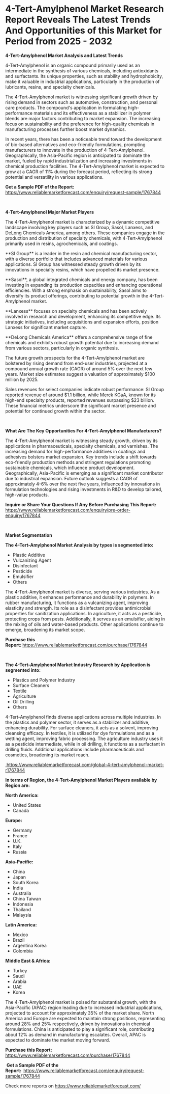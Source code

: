 <p><h1>4-Tert-Amylphenol Market Research Report Reveals The Latest Trends And Opportunities of this Market for Period from 2025 - 2032</h1></p><p><strong>4-Tert-Amylphenol Market Analysis and Latest Trends</strong></p>
<p><p>4-Tert-Amylphenol is an organic compound primarily used as an intermediate in the synthesis of various chemicals, including antioxidants and surfactants. Its unique properties, such as stability and hydrophobicity, make it valuable in industrial applications, particularly in the production of lubricants, resins, and specialty chemicals.</p><p>The 4-Tert-Amylphenol market is witnessing significant growth driven by rising demand in sectors such as automotive, construction, and personal care products. The compound's application in formulating high-performance materials and its effectiveness as a stabilizer in polymer blends are major factors contributing to market expansion. The increasing focus on sustainability and the preference for high-quality chemicals in manufacturing processes further boost market dynamics.</p><p>In recent years, there has been a noticeable trend toward the development of bio-based alternatives and eco-friendly formulations, prompting manufacturers to innovate in the production of 4-Tert-Amylphenol. Geographically, the Asia-Pacific region is anticipated to dominate the market, fueled by rapid industrialization and increasing investments in chemical production facilities. The 4-Tert-Amylphenol market is expected to grow at a CAGR of 11% during the forecast period, reflecting its strong potential and versatility in various applications.</p></p>
<p><strong>Get a Sample PDF of the Report:&nbsp;</strong> <a href="https://www.reliablemarketforecast.com/enquiry/request-sample/1767844?utm_campaign=2533&utm_medium=2&utm_source=Github&utm_content=ia&utm_term=03042025&utm_id=4-tert-amylphenol">https://www.reliablemarketforecast.com/enquiry/request-sample/1767844</a></p>
<p>&nbsp;</p>
<p><strong>4-Tert-Amylphenol Major Market Players</strong></p>
<p><p>The 4-Tert-Amylphenol market is characterized by a dynamic competitive landscape involving key players such as SI Group, Sasol, Lanxess, and DeLong Chemicals America, among others. These companies engage in the production and distribution of specialty chemicals, with 4-Tert-Amylphenol primarily used in resins, agrochemicals, and coatings.</p><p>**SI Group** is a leader in the resin and chemical manufacturing sector, with a diverse portfolio that includes advanced materials for various applications. SI Group has witnessed steady growth driven by its innovations in specialty resins, which have propelled its market presence.</p><p>**Sasol**, a global integrated chemicals and energy company, has been investing in expanding its production capacities and enhancing operational efficiencies. With a strong emphasis on sustainability, Sasol aims to diversify its product offerings, contributing to potential growth in the 4-Tert-Amylphenol market.</p><p>**Lanxess** focuses on specialty chemicals and has been actively involved in research and development, enhancing its competitive edge. Its strategic initiatives, including acquisitions and expansion efforts, position Lanxess for significant market capture.</p><p>**DeLong Chemicals America** offers a comprehensive range of fine chemicals and exhibits robust growth potential due to increasing demand from various sectors, particularly in organic synthesis. </p><p>The future growth prospects for the 4-Tert-Amylphenol market are bolstered by rising demand from end-user industries, projected at a compound annual growth rate (CAGR) of around 5% over the next few years. Market size estimates suggest a valuation of approximately $100 million by 2025.</p><p>Sales revenues for select companies indicate robust performance: SI Group reported revenue of around $1.1 billion, while Merck KGaA, known for its high-end specialty products, reported revenues surpassing $23 billion. These financial metrics underscore the significant market presence and potential for continued growth within the sector.</p></p>
<p>&nbsp;</p>
<p><strong>What Are The Key Opportunities For 4-Tert-Amylphenol Manufacturers?</strong></p>
<p><p>The 4-Tert-Amylphenol market is witnessing steady growth, driven by its applications in pharmaceuticals, specialty chemicals, and varnishes. The increasing demand for high-performance additives in coatings and adhesives bolsters market expansion. Key trends include a shift towards eco-friendly production methods and stringent regulations promoting sustainable chemicals, which influence product development. Geographically, Asia-Pacific is emerging as a significant market contributor due to industrial expansion. Future outlook suggests a CAGR of approximately 4-6% over the next five years, influenced by innovations in formulation technologies and rising investments in R&D to develop tailored, high-value products.</p></p>
<p><strong>Inquire or Share Your Questions If Any Before Purchasing This Report:</strong> <a href="https://www.reliablemarketforecast.com/enquiry/pre-order-enquiry/1767844?utm_campaign=2533&utm_medium=2&utm_source=Github&utm_content=ia&utm_term=03042025&utm_id=4-tert-amylphenol">https://www.reliablemarketforecast.com/enquiry/pre-order-enquiry/1767844</a></p>
<p>&nbsp;</p>
<p><strong>Market Segmentation</strong></p>
<p><strong>The 4-Tert-Amylphenol Market Analysis by types is segmented into:</strong></p>
<p><ul><li>Plastic Additive</li><li>Vulcanizing Agent</li><li>Disinfectant</li><li>Pesticide</li><li>Emulsifier</li><li>Others</li></ul></p>
<p><p>The 4-Tert-Amylphenol market is diverse, serving various industries. As a plastic additive, it enhances performance and durability in polymers. In rubber manufacturing, it functions as a vulcanizing agent, improving elasticity and strength. Its role as a disinfectant provides antimicrobial properties for sanitization applications. In agriculture, it acts as a pesticide, protecting crops from pests. Additionally, it serves as an emulsifier, aiding in the mixing of oils and water-based products. Other applications continue to emerge, broadening its market scope.</p></p>
<p><strong>Purchase this Report:&nbsp;</strong><a href="https://www.reliablemarketforecast.com/purchase/1767844?utm_campaign=2533&utm_medium=2&utm_source=Github&utm_content=ia&utm_term=03042025&utm_id=4-tert-amylphenol">https://www.reliablemarketforecast.com/purchase/1767844</a></p>
<p>&nbsp;</p>
<p><strong>The 4-Tert-Amylphenol Market Industry Research by Application is segmented into:</strong></p>
<p><ul><li>Plastics and Polymer Industry</li><li>Surface Cleaners</li><li>Textile</li><li>Agriculture</li><li>Oil Drilling</li><li>Others</li></ul></p>
<p><p>4-Tert-Amylphenol finds diverse applications across multiple industries. In the plastics and polymer sector, it serves as a stabilizer and additive, enhancing durability. For surface cleaners, it acts as a solvent, improving cleansing efficacy. In textiles, it is utilized for dye formulations and as a wetting agent, improving fabric processing. The agriculture industry uses it as a pesticide intermediate, while in oil drilling, it functions as a surfactant in drilling fluids. Additional applications include pharmaceuticals and cosmetics, broadening its market reach.</p></p>
<p><a href="https://www.reliablemarketforecast.com/global-4-tert-amylphenol-market-r1767844?utm_campaign=2533&utm_medium=2&utm_source=Github&utm_content=ia&utm_term=03042025&utm_id=4-tert-amylphenol">&nbsp;https://www.reliablemarketforecast.com/global-4-tert-amylphenol-market-r1767844</a></p>
<p><strong>In terms of Region, the 4-Tert-Amylphenol Market Players available by Region are:</strong></p>
<p>
    <p> <strong> North America: </strong>
        <ul>
            <li>United States</li>
            <li>Canada</li>
        </ul>
        </p> 
    <p> <strong> Europe: </strong>
        <ul>
            <li>Germany</li>
            <li>France</li>
            <li>U.K.</li>
            <li>Italy</li>
            <li>Russia</li>
        </ul>
        </p> 
    <p> <strong> Asia-Pacific: </strong>
        <ul>
            <li>China</li>
            <li>Japan</li>
            <li>South Korea</li>
            <li>India</li>
            <li>Australia</li>
            <li>China Taiwan</li>
            <li>Indonesia</li>
            <li>Thailand</li>
            <li>Malaysia</li>
        </ul>
        </p> 
    <p> <strong> Latin America: </strong>
        <ul>
            <li>Mexico</li>
            <li>Brazil</li>
            <li>Argentina Korea</li>
            <li>Colombia</li>
        </ul>
        </p> 
    <p> <strong> Middle East & Africa: </strong>
        <ul>
            <li>Turkey</li>
            <li>Saudi</li>
            <li>Arabia</li>
            <li>UAE</li>
            <li>Korea</li>
        </ul>
    </p>
    </p>
<p><p>The 4-Tert-Amylphenol market is poised for substantial growth, with the Asia-Pacific (APAC) region leading due to increased industrial applications, projected to account for approximately 35% of the market share. North America and Europe are expected to maintain strong positions, representing around 28% and 25% respectively, driven by innovations in chemical formulations. China is anticipated to play a significant role, contributing about 12% as demand in manufacturing escalates. Overall, APAC is expected to dominate the market moving forward.</p></p>
<p><strong>Purchase this Report: </strong><a href="https://www.reliablemarketforecast.com/purchase/1767844?utm_campaign=2533&utm_medium=2&utm_source=Github&utm_content=ia&utm_term=03042025&utm_id=4-tert-amylphenol">https://www.reliablemarketforecast.com/purchase/1767844</a></p>
<p>&nbsp;<strong>Get a Sample PDF of the Report:&nbsp;&nbsp;</strong><a href="https://www.reliablemarketforecast.com/enquiry/request-sample/1767844?utm_campaign=2533&utm_medium=2&utm_source=Github&utm_content=ia&utm_term=03042025&utm_id=4-tert-amylphenol">https://www.reliablemarketforecast.com/enquiry/request-sample/1767844</a></p>
<p><strong></strong></p>
<p>Check more reports on <a href="https://www.reliablemarketforecast.com/?utm_campaign=2533&utm_medium=2&utm_source=Github&utm_content=ia&utm_term=03042025&utm_id=4-tert-amylphenol">https://www.reliablemarketforecast.com/</a></p>